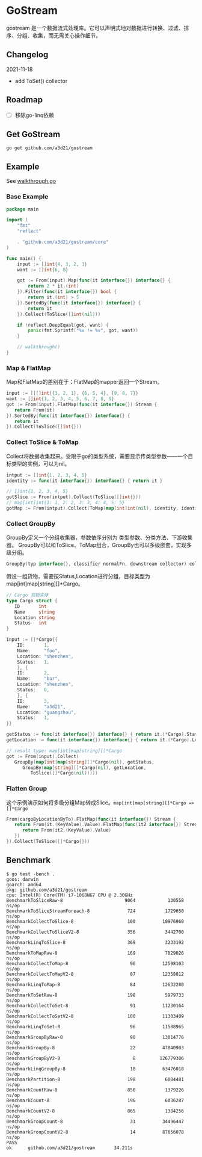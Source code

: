 # GoStream

gostream 是一个数据流式处理库。它可以声明式地对数据进行转换、过滤、排序、分组、收集，而无需关心操作细节。

## Changelog
2021-11-18
- add ToSet() collector

## Roadmap
- [ ] 移除go-linq依赖

## Get GoStream

```
go get github.com/a3d21/gostream
```

## Example

See [walkthrough.go](./example/walkthrough.go)

### Base Example

```go
package main

import (
	"fmt"
	"reflect"

	. "github.com/a3d21/gostream/core"
)

func main() {
	input := []int{4, 3, 2, 1}
	want := []int{6, 8}

	got := From(input).Map(func(it interface{}) interface{} {
		return 2 * it.(int)
	}).Filter(func(it interface{}) bool {
		return it.(int) > 5
	}).SortedBy(func(it interface{}) interface{} {
		return it
	}).Collect(ToSlice([]int(nil)))

	if !reflect.DeepEqual(got, want) {
		panic(fmt.Sprintf("%v != %v", got, want))
	}

	// walkthrough()
}
```


### Map & FlatMap

Map和FlatMap的差别在于：FlatMap的mapper返回一个Stream。

```go
input := [][]int{{3, 2, 1}, {6, 5, 4}, {9, 8, 7}}
want := []int{1, 2, 3, 4, 5, 6, 7, 8, 9}
got := From(input).FlatMap(func(it interface{}) Stream {
   return From(it)
}).SortedBy(func(it interface{}) interface{} {
   return it
}).Collect(ToSlice([]int{}))
```

### Collect ToSlice & ToMap

Collect将数据收集起来。受限于go的类型系统，需要显示传类型参数——一个目标类型的实例，可以为nil。

```go
intput := []int{1, 2, 3, 4, 5}
identity := func(it interface{}) interface{} { return it }

// []int{1, 2, 3, 4, 5}
gotSlice := From(intput).Collect(ToSlice([]int{}))
// map[int]int{1: 1, 2: 2, 3: 3, 4: 4, 5: 5}
gotMap := From(intput).Collect(ToMap(map[int]int(nil), identity, identity))
```

### Collect GroupBy
GroupBy定义一个分组收集器，参数依序分别为 类型参数、分类方法、下游收集器。
GroupBy可以和ToSlice、ToMap组合，GroupBy也可以多级嵌套，实现多级分组。
```go
GroupBy(typ interface{}, classifier normalFn, downstream collector) collector
```

假设一组货物，需要按Status,Location进行分组，目标类型为 map[int]map[string][]*Cargo。

```go
// Cargo 货物实体
type Cargo struct {
   ID       int
   Name     string
   Location string
   Status   int
}

input := []*Cargo{{
    ID:       1,
    Name:     "foo",
    Location: "shenzhen",
    Status:   1,
    }, {
    ID:       2,
    Name:     "bar",
    Location: "shenzhen",
    Status:   0,
    }, {
    ID:       3,
    Name:     "a3d21",
    Location: "guangzhou",
    Status:   1,
}}

```

```go
getStatus := func(it interface{}) interface{} { return it.(*Cargo).Status }
getLocation := func(it interface{}) interface{} { return it.(*Cargo).Location }

// result type: map[int]map[string][]*Cargo
got := From(input).Collect(
   GroupBy(map[int]map[string][]*Cargo(nil), getStatus,
      GroupBy(map[string][]*Cargo(nil), getLocation,
         ToSlice([]*Cargo(nil)))))
```

### Flatten Group

这个示例演示如何将多级分组Map转成Slice。`map[int]map[string][]*Cargo => []*Cargo`

```go
From(cargoByLocationByTo).FlatMap(func(it interface{}) Stream {
   return From(it.(KeyValue).Value).FlatMap(func(it2 interface{}) Stream {
      return From(it2.(KeyValue).Value)
   })
}).Collect(ToSlice([]*Cargo{}))
```


## Benchmark
```
$ go test -bench .
goos: darwin
goarch: amd64
pkg: github.com/a3d21/gostream
cpu: Intel(R) Core(TM) i7-1068NG7 CPU @ 2.30GHz
BenchmarkToSliceRaw-8                       9064            130558 ns/op
BenchmarkToSliceStreamForeach-8              724           1729650 ns/op
BenchmarkCollectToSlice-8                    100          10976960 ns/op
BenchmarkCollectToSliceV2-8                  356           3442700 ns/op
BenchmarkLinqToSlice-8                       369           3233192 ns/op
BenchmarkToMapRaw-8                          169           7029026 ns/op
BenchmarkCollectToMap-8                       96          12598103 ns/op
BenchmarkCollectToMapV2-8                     87          12358812 ns/op
BenchmarkLinqToMap-8                          84          12632280 ns/op
BenchmarkToSetRaw-8                          198           5979733 ns/op
BenchmarkCollectToSet-8                       91          11230164 ns/op
BenchmarkCollectToSetV2-8                    100          11303409 ns/op
BenchmarkLinqToSet-8                          96          11588965 ns/op
BenchmarkGroupByRaw-8                         90          13014776 ns/op
BenchmarkGroupBy-8                            22          47840903 ns/op
BenchmarkGroupByV2-8                           8         126779306 ns/op
BenchmarkLinqGroupBy-8                        18          63476018 ns/op
BenchmarkPartition-8                         198           6084481 ns/op
BenchmarkCountRaw-8                          850           1379226 ns/op
BenchmarkCount-8                             196           6036287 ns/op
BenchmarkCountV2-8                           865           1384256 ns/op
BenchmarkGroupCount-8                         31          34496447 ns/op
BenchmarkGroupCountV2-8                       14          87656078 ns/op
PASS
ok      github.com/a3d21/gostream       34.211s
```
